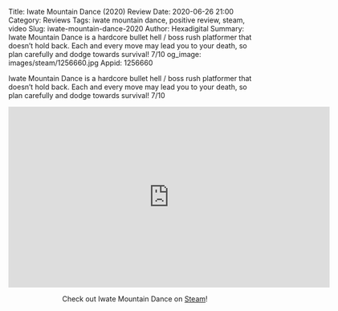 Title: Iwate Mountain Dance (2020) Review
Date: 2020-06-26 21:00
Category: Reviews
Tags: iwate mountain dance, positive review, steam, video
Slug: iwate-mountain-dance-2020
Author: Hexadigital
Summary: Iwate Mountain Dance is a hardcore bullet hell / boss rush platformer that doesn’t hold back. Each and every move may lead you to your death, so plan carefully and dodge towards survival! 7/10
og_image: images/steam/1256660.jpg
Appid: 1256660

Iwate Mountain Dance is a hardcore bullet hell / boss rush platformer that doesn’t hold back. Each and every move may lead you to your death, so plan carefully and dodge towards survival! 7/10

<center><iframe src="https://www.youtube.com/embed/VezkBYuZnLA?feature=oembed" allow="accelerometer; autoplay; encrypted-media; gyroscope; picture-in-picture" width="640" height="360" frameborder="0"></iframe>

Check out Iwate Mountain Dance on [Steam](https://store.steampowered.com/app/1256660/?curator_clanid=34633900)!</center>